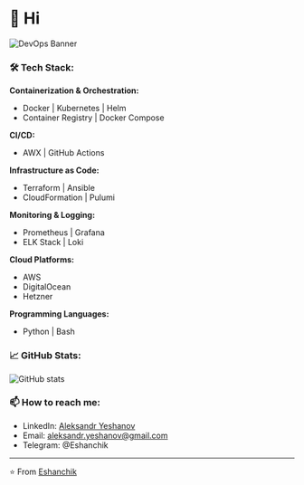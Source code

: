 
# 👋 Hi

![DevOps Banner](https://img.shields.io/badge/DevOps-Life-blue?style=for-the-badge)

### 🛠 Tech Stack:

**Containerization & Orchestration:**
- Docker | Kubernetes | Helm
- Container Registry | Docker Compose

**CI/CD:**
- AWX | GitHub Actions

**Infrastructure as Code:**
- Terraform | Ansible
- CloudFormation | Pulumi

**Monitoring & Logging:**
- Prometheus | Grafana
- ELK Stack | Loki

**Cloud Platforms:**
- AWS
- DigitalOcean
- Hetzner

**Programming Languages:**
- Python | Bash

### 📈 GitHub Stats:

![GitHub stats](https://github-readme-stats.vercel.app/api?username=Eshanchik&show_icons=true&theme=radical)

### 📫 How to reach me:
- LinkedIn: [Aleksandr Yeshanov](https://www.linkedin.com/in/aleksandr-yeshanov/)
- Email: aleksandr.yeshanov@gmail.com
- Telegram: @Eshanchik


---
⭐️ From [Eshanchik](https://github.com/Eshanchik)
